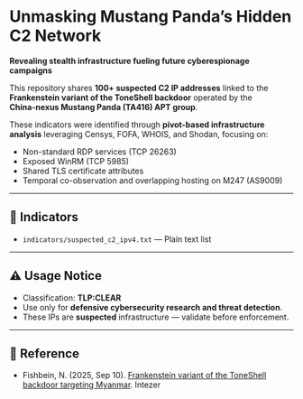 # Unmasking Mustang Panda’s Hidden C2 Network

**Revealing stealth infrastructure fueling future cyberespionage campaigns**

This repository shares **100+ suspected C2 IP addresses** linked to the  
**Frankenstein variant of the ToneShell backdoor** operated by the  
**China-nexus Mustang Panda (TA416) APT group**.

These indicators were identified through **pivot-based infrastructure analysis** leveraging Censys, FOFA, WHOIS, and Shodan, focusing on:

- Non-standard RDP services (TCP 26263)
- Exposed WinRM (TCP 5985)
- Shared TLS certificate attributes
- Temporal co-observation and overlapping hosting on M247 (AS9009)

---

## 📂 Indicators

- `indicators/suspected_c2_ipv4.txt` — Plain text list

---

## ⚠️ Usage Notice

- Classification: **TLP:CLEAR**
- Use only for **defensive cybersecurity research and threat detection**.
- These IPs are **suspected** infrastructure — validate before enforcement.

---

## 📎 Reference

- Fishbein, N. (2025, Sep 10). [Frankenstein variant of the ToneShell backdoor targeting Myanmar](https://intezer.com/blog/frankenstein-variant-of-the-toneshell-backdoor-targeting-myanmar/). Intezer

